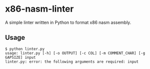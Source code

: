 # x86-nasm-linter

A simple linter written in Python to format x86 nasm assembly.


## Usage

```console
$ python linter.py
usage: linter.py [-h] [-o OUTPUT] [-c COL] [-m COMMENT_CHAR] [-g GAPSIZE] input
linter.py: error: the following arguments are required: input
```
